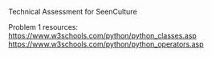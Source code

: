 Technical Assessment for SeenCulture

Problem 1 resources:
https://www.w3schools.com/python/python_classes.asp
https://www.w3schools.com/python/python_operators.asp 